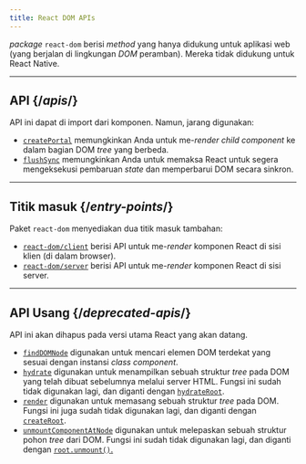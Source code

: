 ```yaml
---
title: React DOM APIs
---
```


<Intro>

*package* `react-dom` berisi *method* yang hanya didukung untuk aplikasi web (yang berjalan di lingkungan *DOM* peramban). Mereka tidak didukung untuk React Native.

</Intro>

---

## API {/*apis*/}

API ini dapat di import dari komponen. Namun, jarang digunakan:

* [`createPortal`](/reference/react-dom/createPortal) memungkinkan Anda untuk me-*render* *child component* ke dalam bagian DOM *tree* yang berbeda.
* [`flushSync`](/reference/react-dom/flushSync) memungkinkan Anda untuk memaksa React untuk segera mengeksekusi pembaruan *state* dan memperbarui DOM secara sinkron.

---

## Titik masuk {/*entry-points*/}

Paket `react-dom` menyediakan dua titik masuk tambahan:

* [`react-dom/client`](/reference/react-dom/client) berisi API untuk me-*render* komponen React di sisi klien (di dalam browser).
* [`react-dom/server`](/reference/react-dom/server) berisi API untuk me-*render* komponen React di sisi server.

---

## API Usang {/*deprecated-apis*/}

<Deprecated>

API ini akan dihapus pada versi utama React yang akan datang.

</Deprecated>

* [`findDOMNode`](/reference/react-dom/findDOMNode) digunakan untuk mencari elemen DOM terdekat yang sesuai dengan instansi *class component*.
* [`hydrate`](/reference/react-dom/hydrate) digunakan untuk menampilkan sebuah struktur *tree* pada DOM yang telah dibuat sebelumnya melalui server HTML. Fungsi ini sudah tidak digunakan lagi, dan diganti dengan [`hydrateRoot`](/reference/react-dom/client/hydrateRoot).
* [`render`](/reference/react-dom/render) digunakan untuk memasang sebuah struktur *tree* pada DOM. Fungsi ini juga sudah tidak digunakan lagi, dan diganti dengan [`createRoot`](/reference/react-dom/client/createRoot).
* [`unmountComponentAtNode`](/reference/react-dom/unmountComponentAtNode) digunakan untuk melepaskan sebuah struktur pohon *tree* dari DOM. Fungsi ini sudah tidak digunakan lagi, dan diganti dengan [`root.unmount()`.](/reference/react-dom/client/createRoot#root-unmount)